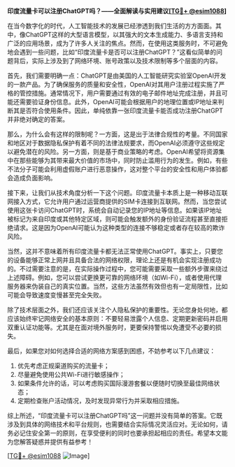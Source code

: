 **印度流量卡可以注册ChatGPT吗？——全面解读与实用建议[[TG💪+ @esim1088](https://t.me/s/esim1088)]**

在当今数字化的时代，人工智能技术的发展已经渗透到我们生活的方方面面。其中，像ChatGPT这样的大型语言模型，以其强大的文本生成能力、多语言支持和广泛的应用场景，成为了许多人关注的焦点。然而，在使用这类服务时，不可避免地会遇到一些问题，比如“印度流量卡是否可以注册ChatGPT？”这看似简单的问题背后，实际上涉及到了网络环境、账号政策以及技术限制等多个层面的内容。

首先，我们需要明确一点：ChatGPT是由美国的人工智能研究实验室OpenAI开发的一款产品。为了确保服务的质量和安全性，OpenAI对其用户注册过程实施了严格的管控措施。通常情况下，用户需要通过有效的电子邮件地址完成注册，并且可能还需要验证身份信息。此外，OpenAI可能会根据用户的地理位置或IP地址来判断其是否符合使用条件。因此，单纯依靠一张印度流量卡能否成功注册ChatGPT并非绝对确定的答案。

那么，为什么会有这样的限制呢？一方面，这是出于法律合规性的考量。不同国家和地区对于数据隐私保护有着不同的法律法规要求，而OpenAI必须遵守这些规定以避免潜在的风险。另一方面，则是基于商业策略的考虑。OpenAI希望将资源集中在那些能够为其带来最大价值的市场中，同时防止滥用行为的发生。例如，有些不法分子可能会利用虚假账户进行恶意操作，这对整个平台的安全性和用户体验都会造成负面影响。

接下来，让我们从技术角度分析一下这个问题。印度流量卡本质上是一种移动互联网接入方式，它允许用户通过运营商提供的SIM卡连接到互联网。然而，当您尝试使用这张卡访问ChatGPT时，系统会自动记录您的IP地址等信息。如果该IP地址被标记为来自印度或其他特定区域，则可能会触发额外的身份验证流程甚至直接拒绝请求。这是因为OpenAI可能认为这种类型的连接不够稳定或者存在较高的欺诈风险。

当然，这并不意味着所有印度流量卡都无法正常使用ChatGPT。事实上，只要您的设备能够正常上网并且具备合法的网络权限，理论上还是有机会实现注册成功的。不过需要注意的是，在实际操作过程中，您可能需要采取一些额外步骤来绕过上述障碍。例如，您可以尝试更换更可靠的网络环境（如Wi-Fi），或者使用代理服务器来伪装自己的真实位置。当然，这些方法虽然有效但也有一定局限性，比如可能会导致速度变慢甚至完全失败。

除了技术层面之外，我们还应该关注个人隐私保护的重要性。无论您身处何地，都应该始终牢记网络安全的基本原则：不要轻易泄露个人信息、定期更新密码并启用双重认证功能等。尤其是在面对境外服务时，更要保持警惕以免遭受不必要的损失。

最后，如果您对如何选择合适的网络方案感到困惑，不妨参考以下几点建议：
1. 优先考虑正规渠道购买的流量卡；
2. 尽量避免使用公共Wi-Fi进行敏感操作；
3. 如果条件允许的话，可以考虑购买国际漫游套餐以便随时切换至最佳网络状态；
4. 定期检查账户活动情况，及时发现异常行为并采取相应措施。

综上所述，“印度流量卡可以注册ChatGPT吗”这一问题并没有简单的答案。它既涉及到具体的网络技术和平台规则，也需要结合实际情况灵活应对。无论如何，请务必记住安全第一的原则，在享受便利的同时也要承担起相应的责任。希望本文能为您解答疑惑并提供有益参考！

[[TG💪+ @esim1088](https://t.me/s/esim1088) ![Image](https://i.postimg.cc/4NQfJmqS/Snipaste-2025-05-13-00-14-12.png)]